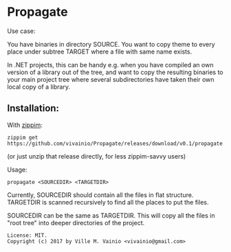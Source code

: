 # Propagate

Use case:

You have binaries in directory SOURCE. You want to copy theme to every place under subtree TARGET where a file with same name exists.

In .NET projects, this can be handy e.g. when you have compiled an own version of a library out of the tree, and want to copy the resulting binaries to your main project tree where several subdirectories have taken their own local copy of a library.

## Installation:

With [zippim](https://github.com/vivainio/zippim):
```
zippim get https://github.com/vivainio/Propagate/releases/download/v0.1/propagate.zip
```

(or just unzip that release directly, for less zippim-savvy users)



Usage:

```
propagate <SOURCEDIR> <TARGETDIR>
```

Currently, SOURCEDIR should contain all the files in flat structure. TARGETDIR is scanned recursively to find all the places to put the files.

SOURCEDIR can be the same as TARGETDIR. This will copy all the files in "root tree" into deeper directories of the project.

```
License: MIT.
Copyright (c) 2017 by Ville M. Vainio <vivainio@gmail.com>
```